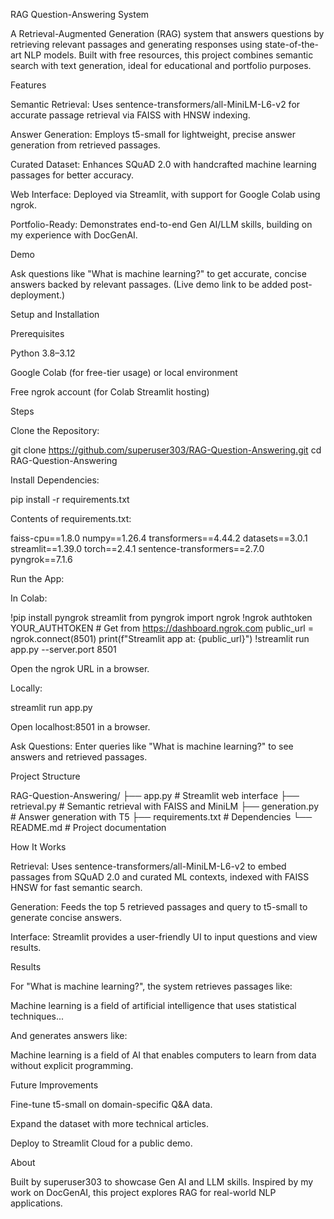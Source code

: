 RAG Question-Answering System

A Retrieval-Augmented Generation (RAG) system that answers questions by retrieving relevant passages and generating responses using state-of-the-art NLP models. Built with free resources, this project combines semantic search with text generation, ideal for educational and portfolio purposes.

Features





Semantic Retrieval: Uses sentence-transformers/all-MiniLM-L6-v2 for accurate passage retrieval via FAISS with HNSW indexing.



Answer Generation: Employs t5-small for lightweight, precise answer generation from retrieved passages.



Curated Dataset: Enhances SQuAD 2.0 with handcrafted machine learning passages for better accuracy.



Web Interface: Deployed via Streamlit, with support for Google Colab using ngrok.



Portfolio-Ready: Demonstrates end-to-end Gen AI/LLM skills, building on my experience with DocGenAI.

Demo

Ask questions like "What is machine learning?" to get accurate, concise answers backed by relevant passages. (Live demo link to be added post-deployment.)

Setup and Installation

Prerequisites





Python 3.8–3.12



Google Colab (for free-tier usage) or local environment



Free ngrok account (for Colab Streamlit hosting)

Steps





Clone the Repository:

git clone https://github.com/superuser303/RAG-Question-Answering.git
cd RAG-Question-Answering



Install Dependencies:

pip install -r requirements.txt

Contents of requirements.txt:

faiss-cpu==1.8.0
numpy==1.26.4
transformers==4.44.2
datasets==3.0.1
streamlit==1.39.0
torch==2.4.1
sentence-transformers==2.7.0
pyngrok==7.1.6



Run the App:





In Colab:

!pip install pyngrok streamlit
from pyngrok import ngrok
!ngrok authtoken YOUR_AUTHTOKEN  # Get from https://dashboard.ngrok.com
public_url = ngrok.connect(8501)
print(f"Streamlit app at: {public_url}")
!streamlit run app.py --server.port 8501

Open the ngrok URL in a browser.



Locally:

streamlit run app.py

Open localhost:8501 in a browser.



Ask Questions: Enter queries like "What is machine learning?" to see answers and retrieved passages.

Project Structure

RAG-Question-Answering/
├── app.py          # Streamlit web interface
├── retrieval.py    # Semantic retrieval with FAISS and MiniLM
├── generation.py   # Answer generation with T5
├── requirements.txt # Dependencies
└── README.md       # Project documentation

How It Works





Retrieval: Uses sentence-transformers/all-MiniLM-L6-v2 to embed passages from SQuAD 2.0 and curated ML contexts, indexed with FAISS HNSW for fast semantic search.



Generation: Feeds the top 5 retrieved passages and query to t5-small to generate concise answers.



Interface: Streamlit provides a user-friendly UI to input questions and view results.

Results

For "What is machine learning?", the system retrieves passages like:



Machine learning is a field of artificial intelligence that uses statistical techniques...

And generates answers like:



Machine learning is a field of AI that enables computers to learn from data without explicit programming.

Future Improvements





Fine-tune t5-small on domain-specific Q&A data.



Expand the dataset with more technical articles.



Deploy to Streamlit Cloud for a public demo.

About

Built by superuser303 to showcase Gen AI and LLM skills. Inspired by my work on DocGenAI, this project explores RAG for real-world NLP applications.

